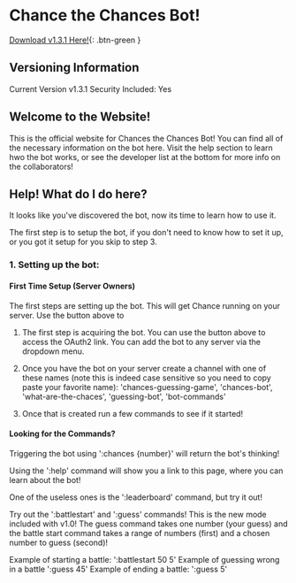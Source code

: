 # Chance the Chances Bot!

[Download v1.3.1 Here!](https://discord.com/oauth2/authorize?client_id=892217333613993995&permissions=137640733776&scope=bot){: .btn-green }

## Versioning Information

Current Version v1.3.1
Security Included: Yes

## Welcome to the Website!

This is the official website for Chances the Chances Bot! You can find all of the necessary information on the bot here. Visit the help section to learn hwo the bot works, or see the developer list at the bottom for more info on the collaborators!

## Help! What do I do here?

It looks like you've discovered the bot, now its time to learn how to use it.

The first step is to setup the bot, if you don't need to know how to set it up, or you got it setup for you skip to step 3.

### 1. Setting up the bot:

#### First Time Setup (Server Owners)
The first steps are setting up the bot. This will get Chance running on your server. Use the button above to

1. The first step is acquiring the bot. You can use the button above to access the OAuth2 link. You can add the bot to any server via the dropdown menu.

3. Once you have the bot on your server create a channel with one of these names (note this is indeed case sensitive so you need to copy paste your favorite name): 'chances-guessing-game', 'chances-bot', 'what-are-the-chaces', 'guessing-bot', 'bot-commands'

4. Once that is created run a few commands to see if it started!

#### Looking for the Commands?

Triggering the bot using ':chances {number}' will return the bot's thinking!

Using the ':help' command will show you a link to this page, where you can learn about the bot! 

One of the useless ones is the ':leaderboard' command, but try it out!

Try out the ':battlestart' and ':guess' commands! This is the new mode included with v1.0! The guess command takes one number (your guess) and the battle start command takes a range of numbers (first) and a chosen number to guess (second)!

Example of starting a battle: ':battlestart 50 5'
Example of guessing wrong in a battle ':guess 45'
Example of ending a battle: ':guess 5'
